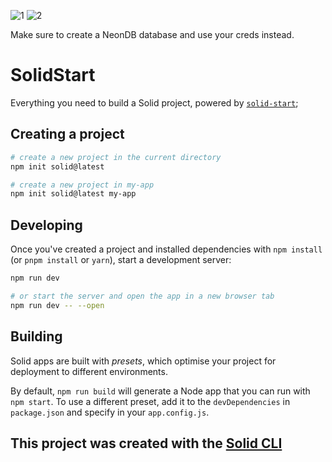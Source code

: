
![1](https://github.com/OussemaNehdi/SolidStart-App/assets/157837589/9d0a9ea5-fcbd-4e89-913c-56d29be9a7bb)
![2](https://github.com/OussemaNehdi/SolidStart-App/assets/157837589/d68eba83-1b15-412b-9ce0-d4f735701c5e)

Make sure to create a NeonDB database and use your creds instead.
# SolidStart

Everything you need to build a Solid project, powered by [`solid-start`](https://start.solidjs.com);

## Creating a project

```bash
# create a new project in the current directory
npm init solid@latest

# create a new project in my-app
npm init solid@latest my-app
```

## Developing

Once you've created a project and installed dependencies with `npm install` (or `pnpm install` or `yarn`), start a development server:

```bash
npm run dev

# or start the server and open the app in a new browser tab
npm run dev -- --open
```

## Building

Solid apps are built with _presets_, which optimise your project for deployment to different environments.

By default, `npm run build` will generate a Node app that you can run with `npm start`. To use a different preset, add it to the `devDependencies` in `package.json` and specify in your `app.config.js`.

## This project was created with the [Solid CLI](https://solid-cli.netlify.app)
